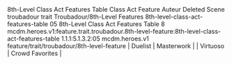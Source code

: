 <ability>
  <name>8th-Level Class Act Features Table</name>
  <keywords>
    <keyword>Class Act</keyword>
  </keywords>
  <type>Feature</type>
  <distance>Auteur</distance>
  <target>Deleted Scene</target>
  <metadata>
    <class>troubadour</class>
    <feature_type>trait</feature_type>
    <file_dpath>Troubadour/8th-Level Features</file_dpath>
    <item_id>8th-level-class-act-features-table</item_id>
    <item_index>05</item_index>
    <item_name>8th-Level Class Act Features Table</item_name>
    <level>8</level>
    <scc>mcdm.heroes.v1:feature.trait.troubadour.8th-level-feature:8th-level-class-act-features-table</scc>
    <scdc>1.1.1:5.1.3.2:05</scdc>
    <source>mcdm.heroes.v1</source>
    <type>feature/trait/troubadour/8th-level-feature</type>
  </metadata>
  <effects>
    <effect type="mundane">| Duelist   | Masterwork      |
| Virtuoso  | Crowd Favorites |</effect>
  </effects>
</ability>
